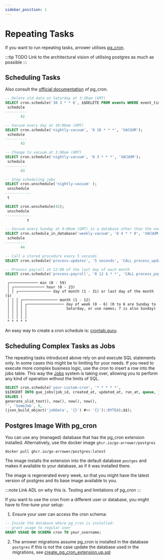 ```yaml
---
sidebar_position: 1
---
```





# Repeating Tasks

If you want to run repeating tasks, arrower utilises [pg_cron](https://github.com/citusdata/pg_cron).

:::tip
TODO Link to the architectural vision of utilising postgres as much as possible
:::



## Scheduling Tasks
Also consult the [official documentation](https://github.com/citusdata/pg_cron) of pg_cron.

```sql
-- Delete old data on Saturday at 3:30am (GMT)
SELECT cron.schedule('30 3 * * 6', $$DELETE FROM events WHERE event_time < now() - interval '1 week'$$);
 schedule
----------
       42

-- Vacuum every day at 10:00am (GMT)
SELECT cron.schedule('nightly-vacuum', '0 10 * * *', 'VACUUM');
 schedule
----------
       43

-- Change to vacuum at 3:00am (GMT)
SELECT cron.schedule('nightly-vacuum', '0 3 * * *', 'VACUUM');
 schedule
----------
       43

-- Stop scheduling jobs
SELECT cron.unschedule('nightly-vacuum' );
 unschedule 
------------
 t

SELECT cron.unschedule(42);
 unschedule
------------
          t

-- Vacuum every Sunday at 4:00am (GMT) in a database other than the one pg_cron is installed in
SELECT cron.schedule_in_database('weekly-vacuum', '0 4 * * 0', 'VACUUM', 'some_other_database');
 schedule
----------
       44

-- Call a stored procedure every 5 seconds
SELECT cron.schedule('process-updates', '5 seconds', 'CALL process_updates()');

-- Process payroll at 12:00 of the last day of each month
SELECT cron.schedule('process-payroll', '0 12 $ * *', 'CALL process_payroll()');
```

```
 ┌───────────── min (0 - 59)
 │ ┌────────────── hour (0 - 23)
 │ │ ┌─────────────── day of month (1 - 31) or last day of the month ($)
 │ │ │ ┌──────────────── month (1 - 12)
 │ │ │ │ ┌───────────────── day of week (0 - 6) (0 to 6 are Sunday to
 │ │ │ │ │                  Saturday, or use names; 7 is also Sunday)
 │ │ │ │ │
 │ │ │ │ │
 * * * * *
```

An easy way to create a cron schedule is: [crontab.guru](http://crontab.guru/).




## Scheduling Complex Tasks as Jobs
The repeating tasks introduced above rely on and execute SQL statements only. 
In some cases this might be to limiting for your needs.
If you need to execute more complex business logic, use the cron to insert a row into the jobs table. 
This way the [Jobs](./jobs#inserting-jobs-into-the-database) system is taking over,
allowing you to perform any kind of operation without the limits of SQL.

```sql
SELECT cron.schedule('your-custom-cron', '* * * * *',
$$INSERT INTO gue_jobs(job_id, created_at, updated_at, run_at, queue, job_type, priority, args)
VALUES (
generate_ulid_text(), now(), now(), now(),
'', 'SomeJob', 0,
(json_build_object('jobData', '{}') #>> '{}')::BYTEA);$$);
```




## Postgres Image With pg_cron

You can use any (managed) database that has the pg_cron extension installed.
Alternatively, use the docker image `ghcr.io/go-arrower/postgres`

```shell
docker pull ghcr.io/go-arrower/postgres:latest
```

The image installs the extension into the default database `postges` and makes it available to your database, 
as if it was installed there.

The image is regenerated every week, so that you might have the latest version of postgres and its base image available to you.

:::note
Link ADL on why this is. 
Testing and limitations of pg_cron
:::

If you want to use the cron from a different user or database, you might have to fine-tune your setup:
1. Ensure your user can access the cron schema:
```sql
-- Inside the database where pg_cron is installed:
-- grant usage to regular user
GRANT USAGE ON SCHEMA cron TO your_username;
```
2. The arrower migrations assume pg_cron is installed in the database `postgres` if this is not the case
update the database used in the migrations, see [create_pg_cron_extension.up.sql](https://github.com/go-arrower/arrower/blob/master/postgres/migrations/000002_create_pg_cron_extension.up.sql) 